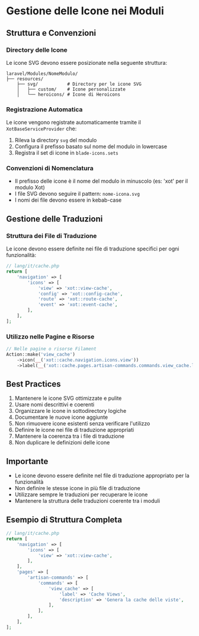 # Gestione delle Icone nei Moduli

## Struttura e Convenzioni

### Directory delle Icone
Le icone SVG devono essere posizionate nella seguente struttura:
```
laravel/Modules/NomeModulo/
├── resources/
    ├── svg/           # Directory per le icone SVG
    │   ├── custom/    # Icone personalizzate
    │   └── heroicons/ # Icone di Heroicons
```

### Registrazione Automatica
Le icone vengono registrate automaticamente tramite il `XotBaseServiceProvider` che:
1. Rileva la directory `svg` del modulo
2. Configura il prefisso basato sul nome del modulo in lowercase
3. Registra il set di icone in `blade-icons.sets`

### Convenzioni di Nomenclatura
- Il prefisso delle icone è il nome del modulo in minuscolo (es: 'xot' per il modulo Xot)
- I file SVG devono seguire il pattern: `nome-icona.svg`
- I nomi dei file devono essere in kebab-case

## Gestione delle Traduzioni

### Struttura dei File di Traduzione
Le icone devono essere definite nei file di traduzione specifici per ogni funzionalità:

```php
// lang/it/cache.php
return [
    'navigation' => [
        'icons' => [
            'view' => 'xot::view-cache',
            'config' => 'xot::config-cache',
            'route' => 'xot::route-cache',
            'event' => 'xot::event-cache',
        ],
    ],
];
```

### Utilizzo nelle Pagine e Risorse
```php
// Nelle pagine o risorse Filament
Action::make('view_cache')
    ->icon(__('xot::cache.navigation.icons.view'))
    ->label(__('xot::cache.pages.artisan-commands.commands.view_cache.label'));
```

## Best Practices
1. Mantenere le icone SVG ottimizzate e pulite
2. Usare nomi descrittivi e coerenti
3. Organizzare le icone in sottodirectory logiche
4. Documentare le nuove icone aggiunte
5. Non rimuovere icone esistenti senza verificare l'utilizzo
6. Definire le icone nei file di traduzione appropriati
7. Mantenere la coerenza tra i file di traduzione
8. Non duplicare le definizioni delle icone

## Importante
- Le icone devono essere definite nel file di traduzione appropriato per la funzionalità
- Non definire le stesse icone in più file di traduzione
- Utilizzare sempre le traduzioni per recuperare le icone
- Mantenere la struttura delle traduzioni coerente tra i moduli

## Esempio di Struttura Completa
```php
// lang/it/cache.php
return [
    'navigation' => [
        'icons' => [
            'view' => 'xot::view-cache',
        ],
    ],
    'pages' => [
        'artisan-commands' => [
            'commands' => [
                'view_cache' => [
                    'label' => 'Cache Views',
                    'description' => 'Genera la cache delle viste',
                ],
            ],
        ],
    ],
];
``` 